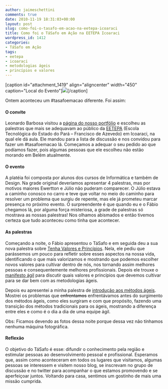 ```yaml
---
author: jaimeschettini
comments: true
date: 2010-11-19 18:31:03+00:00
layout: post
slug: como-foi-o-tasafo-em-acao-na-eetepa-icoaraci
title: Como foi o TáSafo em Ação na EETEPA Icoaraci
wordpress_id: 1412
categories:
- TáSafo em Ação
tags:
- eetepa
- icoaraci
- metodologias ágeis
- princípios e valores
---
```


[caption id="attachment_1419" align="aligncenter" width="450" caption="Local do Evento"][![](http://tasafo.files.wordpress.com/2010/11/icoaraci.gif)](http://tasafo.files.wordpress.com/2010/11/icoaraci.gif)[/caption]

Ontem aconteceu um #tasafoemacao diferente. Foi assim:


#### O convite


Leonardo Barbosa visitou a [página do nosso portfólio](https://spreadsheets.google.com/ccc?key=0Agb20F_hcoFHdHNQVjRYU21zVnQ3SV92OVVqbzJPMFE&hl=pt_BR#gid=0) e escolheu as palestras que mais se adequavam ao público da [EETEPA](http://eetepaicoaraci.blogspot.com/) (Escola Tecnológica do Estado do Pará – Francisco de Azevedo) em Icoaraci, na qual ele dá aula. Ele mandou para a lista de discussão e nos convidou para fazer um #tasafoemacao lá. Começamos a adequar o seu pedido ao que podíamos fazer, pois algumas pessoas que ele escolheu não estão morando em Belém atualmente.<!-- more -->


#### O evento


A platéia foi composta por alunos dos cursos de Informática e também de Design. Na grade original deveríamos apresentar 4 palestras, mas por motivos maiores Ewertton e Júlio não puderam comparecer. O Júlio estava a caminho conosco no carro e teve que voltar no meio do caminho para resolver um problema que surgiu de repente, mas ele já prometeu marcar presença no próximo evento. O surpreendente é que quando eu e o Fábio chegamos lá, por alguma força misteriosa, a grade de palestras só mostrava as nossas palestras! Nos olhamos abismados e então tivemos certeza que tudo aconteceu como tinha que acontecer.


#### As palestras


Começando a noite, o Fábio apresentou o TáSafo e em seguida deu a sua nova palestra sobre [Tenha Valores e Princípios](http://slidesha.re/btAjBg). Nela, ele pediu que parássemos um pouco para refletir sobre esses aspectos na nossa vida, identificando o que mais valorizamos e mostrando que podemos escolher novos valores para cultivar dentro de nós, nos tornando assim melhores pessoas e consequentemente melhores profissionais. Depois ele trouxe o [manifesto ágil](http://agilemanifesto.org/iso/ptbr/manifesto.html) para discutir quais valores e princípios que devemos cultivar para se dar bem com as metodologias ágeis.

Depois eu apresentei a minha palestra de [introdução aos métodos ágeis](http://www.slideshare.net/jaime.schettini/introduo-s-metodologias-geis-de-desenvolvimento-de-software). Mostrei os problemas que <del>enfrentamos</del> enfrentávamos antes do surgimento dos métodos ágeis, como eles surgiram e com que propósito, fazendo uma transição dos métodos tradicionais para os ágeis, mostrando a diferença entre eles e como é o dia a dia de uma equipe ágil.

Obs: Ficamos devendo as fotos dessa noite porque dessa vez não tínhamos nenhuma máquina fotográfica.


#### Reflexão


O objetivo do TáSafo é esse: difundir o conhecimento pela região e estimular pessoas ao desenvolvimento pessoal e profissional. Esperamos que, assim como aconteceram em todos os lugares que visitamos, algumas pessoas se interessem e visitem nosso blog, se inscrevam no grupo de discussão e no twitter para acompanhar o que estamos promovendo e se aperfeiçoar juntos. Voltando para casa, sentimos um gostinho de mais uma missão cumprida.
